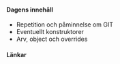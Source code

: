 #### Dagens innehåll

* Repetition och påminnelse om GIT
* Eventuellt konstruktorer
* Arv, object och overrides

#### Länkar